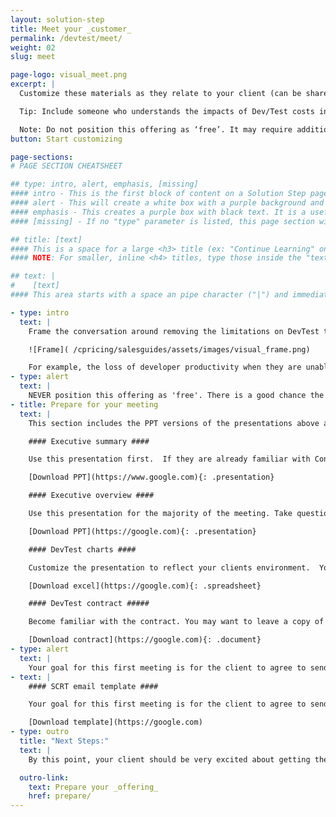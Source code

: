 ```yaml
---
layout: solution-step
title: Meet your _customer_
permalink: /devtest/meet/
weight: 02
slug: meet

page-logo: visual_meet.png
excerpt: |
  Customize these materials as they relate to your client (can be shared via email, phone, or in-person.)

  Tip: Include someone who understands the impacts of Dev/Test costs in the conversation.

  Note: Do not position this offering as ‘free’. It may require additional IPLA entitlement or hardware capacity at a discount.
button: Start customizing

page-sections:
# PAGE SECTION CHEATSHEET

## type: intro, alert, emphasis, [missing]
#### intro - This is the first block of content on a Solution Step page. It does not have a title (the 'page-title' parameter above handles this).
#### alert - This will create a white box with a purple background and purple text. This is a convenient way to warn a reader to something important in this process
#### emphasis - This creates a purple box with black text. It is a useful way to highlight content that may have an interactive component or needs to stand out.
#### [missing] - If no "type" parameter is listed, this page section will be a normal, borderless area of content.

## title: [text]
#### This is a space for a large <h3> title (ex: "Continue Learning" on /cpricing/salesguides/devtest/learn/). This will be inserted at the top of this Page Section.
#### NOTE: For smaller, inline <h4> titles, type those inside the "text" parameter with "#### " and " ####" around them. They will be populated with the rest of the Page Section text.

## text: |
#    [text]
#### This area starts with a space an pipe character ("|") and immediately goes to a new line. This tells Jekyll to treat this parameter as markdown. Every line after the "|" needs to be indented twice in order for YAML to know that you are not trying to start a new parameter. Enter content formatted as markdown (specifically kramdown).

- type: intro
  text: |
    Frame the conversation around removing the limitations on DevTest that are currently imposed due to cost to allow our customers to focus on the value of having a modern, agile, DevOps environment on the platform.

    ![Frame]( /cpricing/salesguides/assets/images/visual_frame.png)

    For example, the loss of developer productivity when they are unable to work because the system is capped; the cost of replacing skilled developers that switch careers to work on  more 'modern' development platforms; the opportunity cost of longer development cycles leading to slower feature releases; the cost of fixing bugs that make it through to production; etc.
- type: alert
  text: |
    NEVER position this offering as 'free'. There is a good chance the client will need to purchase additional IPLA entitlement. In order for the DevTest container to be most useful, it may also require additional hardware capacity. These can be discounted, but not 'free'.
- title: Prepare for your meeting
  text: |
    This section includes the PPT versions of the presentations above as well as the Excel file used to created the charts in the presentation.

    #### Executive summary ####

    Use this presentation first.  If they are already familiar with Container Pricing you can skim through this presentation with them.

    [Download PPT](https://www.google.com){: .presentation}

    #### Executive overview ####

    Use this presentation for the majority of the meeting. Take questions as opportunities to add value to the presentation.

    [Download PPT](https://google.com){: .presentation}

    #### DevTest charts ####

    Customize the presentation to reflect your clients environment.  You can change the peak hours, or the size of the machines.

    [Download excel](https://google.com){: .spreadsheet}

    #### DevTest contract #####

    Become familiar with the contract. You may want to leave a copy of this contract with your client as guidance.

    [Download contract](https://google.com){: .document}
- type: alert
  text: |
    Your goal for this first meeting is for the client to agree to send you their SCRT reports so that you can move to the next step.
- text: |
    #### SCRT email template ####

    Your goal for this first meeting is for the client to agree to send you their SCRT reports so that you can move to the next step.

    [Download template](https://google.com)
- type: outro
  title: "Next Steps:"
  text: |
    By this point, your client should be very excited about getting their very own DevTest container. You are now ready to move to the below 'Prepare' stage, where you will work with Techline to build their container

  outro-link:
    text: Prepare your _offering_
    href: prepare/
---
```

